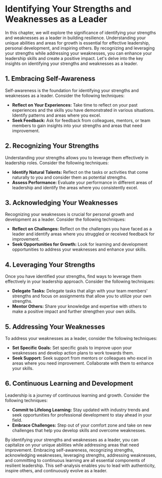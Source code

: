 Identifying Your Strengths and Weaknesses as a Leader
==============================================================

In this chapter, we will explore the significance of identifying your strengths and weaknesses as a leader in building resilience. Understanding your unique abilities and areas for growth is essential for effective leadership, personal development, and inspiring others. By recognizing and leveraging your strengths while addressing your weaknesses, you can enhance your leadership skills and create a positive impact. Let's delve into the key insights on identifying your strengths and weaknesses as a leader.

**1. Embracing Self-Awareness**
-------------------------------

Self-awareness is the foundation for identifying your strengths and weaknesses as a leader. Consider the following techniques:

* **Reflect on Your Experiences:** Take time to reflect on your past experiences and the skills you have demonstrated in various situations. Identify patterns and areas where you excel.
* **Seek Feedback:** Ask for feedback from colleagues, mentors, or team members to gain insights into your strengths and areas that need improvement.

**2. Recognizing Your Strengths**
---------------------------------

Understanding your strengths allows you to leverage them effectively in leadership roles. Consider the following techniques:

* **Identify Natural Talents:** Reflect on the tasks or activities that come naturally to you and consider them as potential strengths.
* **Assess Performance:** Evaluate your performance in different areas of leadership and identify the areas where you consistently excel.

**3. Acknowledging Your Weaknesses**
------------------------------------

Recognizing your weaknesses is crucial for personal growth and development as a leader. Consider the following techniques:

* **Reflect on Challenges:** Reflect on the challenges you have faced as a leader and identify areas where you struggled or received feedback for improvement.
* **Seek Opportunities for Growth:** Look for learning and development opportunities to address your weaknesses and enhance your skills.

**4. Leveraging Your Strengths**
--------------------------------

Once you have identified your strengths, find ways to leverage them effectively in your leadership approach. Consider the following techniques:

* **Delegate Tasks:** Delegate tasks that align with your team members' strengths and focus on assignments that allow you to utilize your own strengths.
* **Mentor Others:** Share your knowledge and expertise with others to make a positive impact and further strengthen your own skills.

**5. Addressing Your Weaknesses**
---------------------------------

To address your weaknesses as a leader, consider the following techniques:

* **Set Specific Goals:** Set specific goals to improve upon your weaknesses and develop action plans to work towards them.
* **Seek Support:** Seek support from mentors or colleagues who excel in areas where you need improvement. Collaborate with them to enhance your skills.

**6. Continuous Learning and Development**
------------------------------------------

Leadership is a journey of continuous learning and growth. Consider the following techniques:

* **Commit to Lifelong Learning:** Stay updated with industry trends and seek opportunities for professional development to stay ahead in your field.
* **Embrace Challenges:** Step out of your comfort zone and take on new challenges that help you develop skills and overcome weaknesses.

By identifying your strengths and weaknesses as a leader, you can capitalize on your unique abilities while addressing areas that need improvement. Embracing self-awareness, recognizing strengths, acknowledging weaknesses, leveraging strengths, addressing weaknesses, and committing to continuous learning are all essential components of resilient leadership. This self-analysis enables you to lead with authenticity, inspire others, and continuously evolve as a leader.
